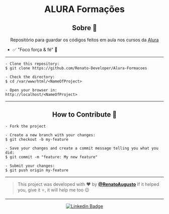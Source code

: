 <h1 align="center">ALURA Formações</h1>

<h2 align="center">Sobre 📖</h2>
   
   <p align="center">
     Repositório para guardar os códigos feitos em aula nos cursos da <a href="alura.com.br"> Alura </a>
   </p>

   - ✅ "Foco força & fé" 💪

---

   ```
   - Clone this repository:
   $ git clone https://github.com/Renato-Developer/Alura-Formacoes

   - Check the directory:
   $ cd /var/www/html/<NameOfProject>

   - Open your browser in:
   http://localhost/<NameOfProject>
   ```

---

<h2 align="center">How to Contribute 💪</h2>

   ```
   - Fork the project 

   - Create a new branch with your changes:
   $ git checkout -b my-feature

   - Save your changes and create a commit message telling you what you did:
   $ git commit -m "feature: My new feature"

   - Submit your changes:
   $ git push origin my-feature
   ```

---

   >This project was developed with ❤️ by **[@RenatoAugusto](https://www.linkedin.com/in/RenatoAugustoFS/)** 
   If it helped you, give it ⭐, it will help me too 😉 

---

   <div align="center">

   [![Linkedin Badge](https://img.shields.io/badge/-Renato%20Augusto-292929?style=flat-square&logo=Linkedin&logoColor=white&link=https://www.linkedin.com/in/RenatoAugustoFS/)](https://www.linkedin.com/in/RenatoAugustoFS/)

   </div>




